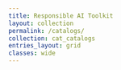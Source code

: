 ```yaml
---
title: Responsible AI Toolkit
layout: collection
permalink: /catalogs/
collection: cat_catalogs
entries_layout: grid
classes: wide
---
```


